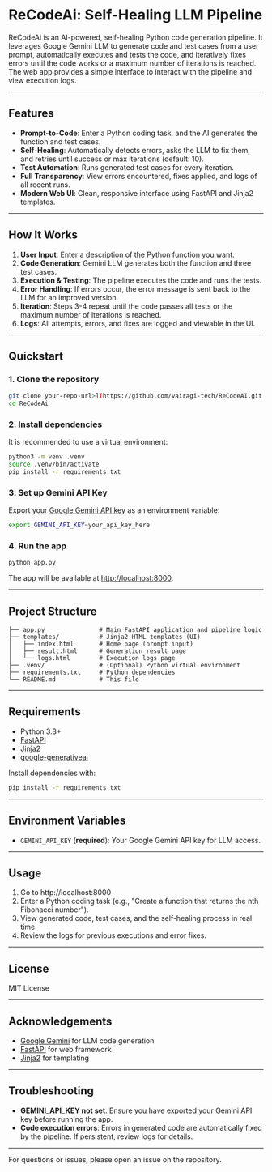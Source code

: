 # ReCodeAi: Self-Healing LLM Pipeline

ReCodeAi is an AI-powered, self-healing Python code generation pipeline. It leverages Google Gemini LLM to generate code and test cases from a user prompt, automatically executes and tests the code, and iteratively fixes errors until the code works or a maximum number of iterations is reached. The web app provides a simple interface to interact with the pipeline and view execution logs.

---

## Features
- **Prompt-to-Code**: Enter a Python coding task, and the AI generates the function and test cases.
- **Self-Healing**: Automatically detects errors, asks the LLM to fix them, and retries until success or max iterations (default: 10).
- **Test Automation**: Runs generated test cases for every iteration.
- **Full Transparency**: View errors encountered, fixes applied, and logs of all recent runs.
- **Modern Web UI**: Clean, responsive interface using FastAPI and Jinja2 templates.

---

## How It Works
1. **User Input**: Enter a description of the Python function you want.
2. **Code Generation**: Gemini LLM generates both the function and three test cases.
3. **Execution & Testing**: The pipeline executes the code and runs the tests.
4. **Error Handling**: If errors occur, the error message is sent back to the LLM for an improved version.
5. **Iteration**: Steps 3-4 repeat until the code passes all tests or the maximum number of iterations is reached.
6. **Logs**: All attempts, errors, and fixes are logged and viewable in the UI.

---

## Quickstart

### 1. Clone the repository
```bash
git clone your-repo-url>](https://github.com/vairagi-tech/ReCodeAI.git
cd ReCodeAi
```

### 2. Install dependencies
It is recommended to use a virtual environment:
```bash
python3 -m venv .venv
source .venv/bin/activate
pip install -r requirements.txt
```

### 3. Set up Gemini API Key
Export your [Google Gemini API key](https://ai.google.dev/) as an environment variable:
```bash
export GEMINI_API_KEY=your_api_key_here
```

### 4. Run the app
```bash
python app.py
```

The app will be available at [http://localhost:8000](http://localhost:8000).

---

## Project Structure
```
├── app.py               # Main FastAPI application and pipeline logic
├── templates/           # Jinja2 HTML templates (UI)
│   ├── index.html       # Home page (prompt input)
│   ├── result.html      # Generation result page
│   └── logs.html        # Execution logs page
├── .venv/               # (Optional) Python virtual environment
├── requirements.txt     # Python dependencies
└── README.md            # This file
```

---

## Requirements
- Python 3.8+
- [FastAPI](https://fastapi.tiangolo.com/)
- [Jinja2](https://palletsprojects.com/p/jinja/)
- [google-generativeai](https://pypi.org/project/google-generativeai/)

Install dependencies with:
```bash
pip install -r requirements.txt
```

---

## Environment Variables
- `GEMINI_API_KEY` (**required**): Your Google Gemini API key for LLM access.

---

## Usage
1. Go to http://localhost:8000
2. Enter a Python coding task (e.g., "Create a function that returns the nth Fibonacci number").
3. View generated code, test cases, and the self-healing process in real time.
4. Review the logs for previous executions and error fixes.

---

## License
MIT License

---

## Acknowledgements
- [Google Gemini](https://ai.google.dev/) for LLM code generation
- [FastAPI](https://fastapi.tiangolo.com/) for web framework
- [Jinja2](https://palletsprojects.com/p/jinja/) for templating

---

## Troubleshooting
- **GEMINI_API_KEY not set**: Ensure you have exported your Gemini API key before running the app.
- **Code execution errors**: Errors in generated code are automatically fixed by the pipeline. If persistent, review logs for details.

---

For questions or issues, please open an issue on the repository.

